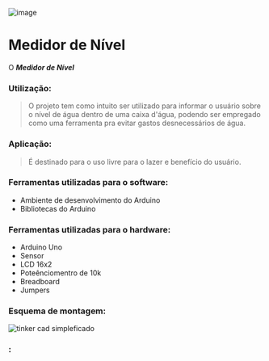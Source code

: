 ![image](https://user-images.githubusercontent.com/88898006/183535455-2098fb54-5a31-4407-9e55-6ef89b8eb1bc.png)

# Medidor de Nível
O ***Medidor de Nível*** 

### Utilização:
> O projeto tem como intuito ser utilizado para informar o usuário sobre o nível de água dentro de uma caixa d'água, podendo ser empregado como uma ferramenta pra evitar gastos desnecessários de água.
### Aplicação:
> É destinado para o uso livre para o lazer e benefício do usuário.
### Ferramentas utilizadas para o software:
- Ambiente de desenvolvimento do Arduino
- Bibliotecas do Arduino
### Ferramentas utilizadas para o hardware:
- Arduino Uno
- Sensor
- LCD 16x2
- Poteênciomentro de 10k
- Breadboard
- Jumpers
### Esquema de montagem:
![tinker cad simpleficado](https://user-images.githubusercontent.com/98185406/183536736-d8cbc30b-3e6d-495f-8d8d-b0046bda7f80.PNG)
### :
